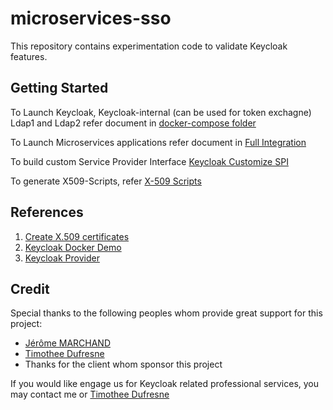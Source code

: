 # microservices-sso

This repository contains experimentation code to validate Keycloak features.

## Getting Started

To Launch Keycloak, Keycloak-internal (can be used for token exchagne) Ldap1 and Ldap2 refer document in [docker-compose folder](docker-compose/README.md)

To Launch Microservices applications refer document in [Full Integration](full-integation/README.md)

To build custom Service Provider Interface [Keycloak Customize SPI](keycloak-customize-ldap)

To generate X509-Scripts, refer [X-509 Scripts](x509-scripts/README.md)


## References
1. [Create X.509 certificates](https://gist.github.com/dasniko/b1aa115fd9078372b03c7a9f7e9ec189)
2. [Keycloak Docker Demo](//github.com/thomasdarimont/keycloak-docker-demo)
3. [Keycloak Provider](https://github.com/keycloak/keycloak/blob/master/server-spi/src/main/java/org/keycloak/provider/Spi.java)

## Credit
Special thanks to the following peoples whom provide great support for this project:
* [Jérôme MARCHAND](https://github.com/jermarchand)
* [Timothee Dufresne](https://www.linkedin.com/in/timotheedufresne/)
* Thanks for the client whom sponsor this project

If you would like engage us for Keycloak related professional services, you may contact me or [Timothee Dufresne](https://www.linkedin.com/in/timotheedufresne/)

